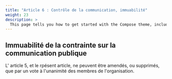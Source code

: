 ```yaml
---
title: "Article 6 : Contrôle de la communication, immuabilité"
weight: 23
description: >
  This page tells you how to get started with the Compose theme, including installation and basic configuration.
---
```


## Immuabilité de la contrainte sur la communication publique

L' article 5, et le rpésent article, ne peuvent être amendés, ou supprimés, que par un vote à l'unanimité des membres de l'organisation.
